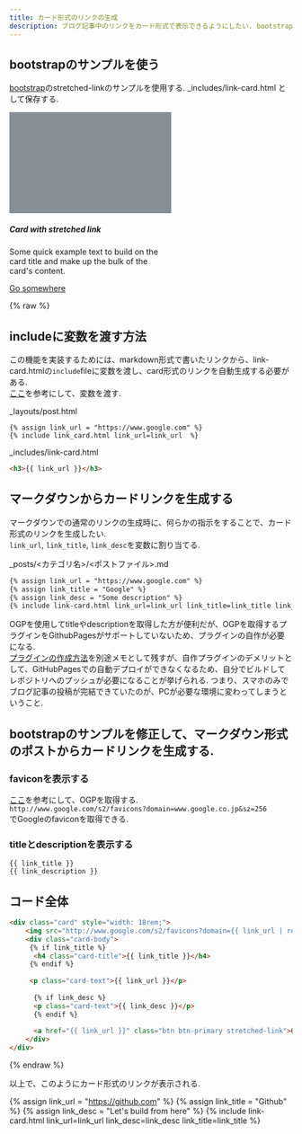 ```yaml
---
title: カード形式のリンクの生成
description: ブログ記事中のリンクをカード形式で表示できるようにしたい. bootstrapにサンプルコードがあったので、それを活用してマークダウン形式でカード形式のリンクを生成する方法を解説する. 
---
```


## bootstrapのサンプルを使う

[bootstrap](https://getbootstrap.jp/docs/4.3/utilities/stretched-link/)のstretched-linkのサンプルを使用する.
_includes/link-card.html として保存する.  

<div class="card" style="width: 18rem;">
  <svg class="bd-placeholder-img card-img-top" width="100%" height="180" xmlns="http://www.w3.org/2000/svg" preserveAspectRatio="xMidYMid slice" focusable="false" role="img" aria-label="Card image cap"><title>Card image cap</title><rect width="100%" height="100%" fill="#868e96"/></svg>
  <div class="card-body">
    <h5 class="card-title">Card with stretched link</h5>
    <p class="card-text">Some quick example text to build on the card title and make up the bulk of the card's content.</p>
    <a href="#" class="btn btn-primary stretched-link">Go somewhere</a>
  </div>
</div>

{% raw %}
## includeに変数を渡す方法
この機能を実装するためには、markdown形式で書いたリンクから、link-card.htmlの`include`fileに変数を渡し、card形式のリンクを自動生成する必要がある.  
[ここ](https://stackoverflow.com/questions/21976330/passing-parameters-to-inclusion-in-liquid-templates)を参考にして、変数を渡す.  

_layouts/post.html
```liquid
{% assign link_url = "https://www.google.com" %}
{% include link_card.html link_url=link_url  %}
```

_includes/link-card.html
```html
<h3>{{ link_url }}</h3> 
```

## マークダウンからカードリンクを生成する
マークダウンでの通常のリンクの生成時に、何らかの指示をすることで、カード形式のリンクを生成したい.  
`link_url`, `link_title`, `link_desc`を変数に割り当てる.  

_posts/<カテゴリ名>/<ポストファイル>.md
```html
{% assign link_url = "https://www.google.com" %}
{% assign link_title = "Google" %}
{% assign link_desc = "Some description" %}
{% include link-card.html link_url=link_url link_title=link_title link_desc=link_desc %}
```

OGPを使用してtitleやdescriptionを取得した方が便利だが、OGPを取得するプラグインをGithubPagesがサポートしていないため、プラグインの自作が必要になる.  
[プラグインの作成方法](#プラグインの作成方法)を別途メモとして残すが、自作プラグインのデメリットとして、GitHubPagesでの自動デプロイができなくなるため、自分でビルドしてレポジトリへのプッシュが必要になることが挙げられる. つまり、スマホのみでブログ記事の投稿が完結できていたのが、PCが必要な環境に変わってしまうということ.  


## bootstrapのサンプルを修正して、マークダウン形式のポストからカードリンクを生成する.  

### faviconを表示する
[ここ](https://qiita.com/hinastory/items/05baa8aec64a75026b3a)を参考にして、OGPを取得する.  
`http://www.google.com/s2/favicons?domain=www.google.co.jp&sz=256`  
でGoogleのfaviconを取得できる.  

### titleとdescriptionを表示する
```
{{ link_title }}
{{ link_description }}
```

  

## コード全体
```html
<div class="card" style="width: 18rem;">
    <img src="http://www.google.com/s2/favicons?domain={{ link_url | remove: "https://" }}&sz=256" alt="favicon" style="width: 5rem;">
    <div class="card-body">
     {% if link_title %}
      <h4 class="card-title">{{ link_title }}</h4>
     {% endif %}
      
     <p class="card-text">{{ link_url }}</p>
       
      {% if link_desc %}
      <p class="card-text">{{ link_desc }}</p>
      {% endif %}
      
      <a href="{{ link_url }}" class="btn btn-primary stretched-link">Go to the page.</a>
    </div>
</div>
```
{% endraw %}

以上で、このようにカード形式のリンクが表示される.  

{% assign link_url = "https://github.com" %}
{% assign link_title = "Github" %}
{% assign link_desc = "Let's build from here" %}
{% include link-card.html link_url=link_url link_desc=link_desc link_title=link_title %}